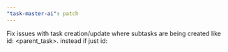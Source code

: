 ```yaml
---
"task-master-ai": patch
---
```


Fix issues with task creation/update where subtasks are being created like id: <parent_task>.<subtask> instead if just id: <subtask>
